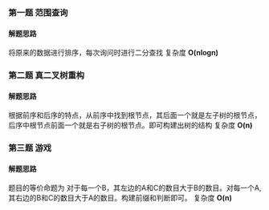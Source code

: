 ### 第一题 范围查询
#### 解题思路
将原来的数据进行排序，每次询问时进行二分查找
复杂度 **O(nlogn)**

### 第二题 真二叉树重构
#### 解题思路
根据前序和后序的特点，从前序中找到根节点，其后面一个就是左子树的根节点，后序中根节点前面一个就是右子树的根节点。即可构建出树的结构
复杂度 **O(n)**

### 第三题 游戏
#### 解题思路
题目的等价命题为 对于每一个B，其左边的A和C的数目大于B的数目。对每一个A,其右边的B和C的数目大于A的数目。构建前缀和判断即可。
复杂度 **O(n)**